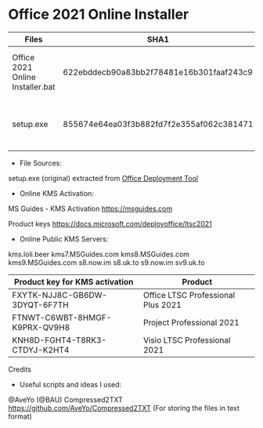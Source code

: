 # Office 2021 Online Installer

| Files | SHA1 | Virustotal |
| --- | --- | --- |
| Office 2021 Online Installer.bat | 622ebddecb90a83bb2f78481e16b301faaf243c9 | 0/55 2021-11-19 21:58:44 UTC |
| setup.exe | 855674e64ea03f3b882fd7f2e355af062c381471 | 0/66 2021-11-19 16:00:14 UTC |

- File Sources:

 setup.exe (original) extracted from [Office Deployment Tool](https://www.microsoft.com/download/details.aspx?id=49117)

- Online KMS Activation:

 MS Guides - KMS Activation
 <https://msguides.com>

 Product keys
 <https://docs.microsoft.com/deployoffice/ltsc2021>

- Online Public KMS Servers:

 kms.loli.beer
 kms7.MSGuides.com
 kms8.MSGuides.com
 kms9.MSGuides.com
 s8.now.im
 s8.uk.to
 s9.now.im
 sv9.uk.to

| Product key for KMS activation | Product |
| --- | --- |
| FXYTK-NJJ8C-GB6DW-3DYQT-6F7TH | Office LTSC Professional Plus 2021 |
| FTNWT-C6WBT-8HMGF-K9PRX-QV9H8 | Project Professional 2021 |
| KNH8D-FGHT4-T8RK3-CTDYJ-K2HT4 | Visio LTSC Professional 2021 |

Credits

- Useful scripts and ideas I used:

 @AveYo (@BAU) Compressed2TXT
               <https://github.com/AveYo/Compressed2TXT>
               (For storing the files in text format)
